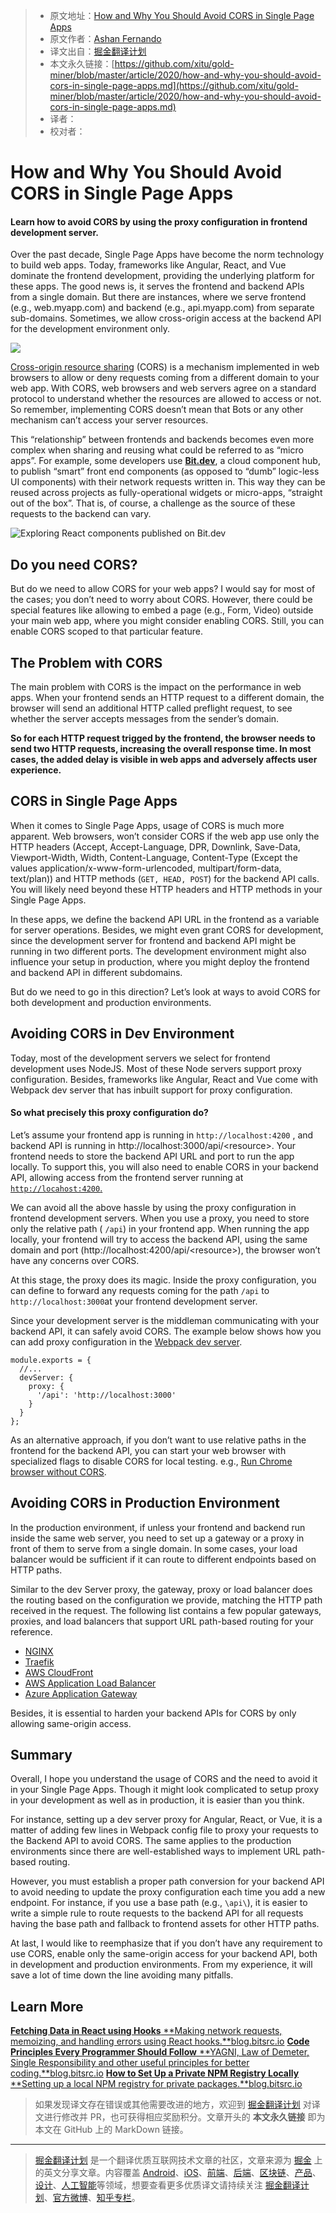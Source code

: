 > * 原文地址：[How and Why You Should Avoid CORS in Single Page Apps](https://blog.bitsrc.io/how-and-why-you-should-avoid-cors-in-single-page-apps-db25452ad2f8)
> * 原文作者：[Ashan Fernando](https://medium.com/@ashan.fernando)
> * 译文出自：[掘金翻译计划](https://github.com/xitu/gold-miner)
> * 本文永久链接：[https://github.com/xitu/gold-miner/blob/master/article/2020/how-and-why-you-should-avoid-cors-in-single-page-apps.md](https://github.com/xitu/gold-miner/blob/master/article/2020/how-and-why-you-should-avoid-cors-in-single-page-apps.md)
> * 译者：
> * 校对者：

# How and Why You Should Avoid CORS in Single Page Apps

#### Learn how to avoid CORS by using the proxy configuration in frontend development server.

Over the past decade, Single Page Apps have become the norm technology to build web apps. Today, frameworks like Angular, React, and Vue dominate the frontend development, providing the underlying platform for these apps. The good news is, it serves the frontend and backend APIs from a single domain. But there are instances, where we serve frontend (e.g., web.myapp.com) and backend (e.g., api.myapp.com) from separate sub-domains. Sometimes, we allow cross-origin access at the backend API for the development environment only.

![](https://cdn-images-1.medium.com/max/12500/1*TKYFiZnIhfHi_PAFcG0geg.jpeg)

[Cross-origin resource sharing](https://en.wikipedia.org/wiki/Cross-origin_resource_sharing) (CORS) is a mechanism implemented in web browsers to allow or deny requests coming from a different domain to your web app. With CORS, web browsers and web servers agree on a standard protocol to understand whether the resources are allowed to access or not. So remember, implementing CORS doesn’t mean that Bots or any other mechanism can’t access your server resources.

This “relationship” between frontends and backends becomes even more complex when sharing and reusing what could be referred to as “micro apps”. For example, some developers use [**Bit.dev**](https://bit.dev), a cloud component hub, to publish “smart” front end components (as opposed to “dumb” logic-less UI components) with their network requests written in. This way they can be reused across projects as fully-operational widgets or micro-apps, “straight out of the box”. That is, of course, a challenge as the source of these requests to the backend can vary.

![Exploring React components published on [Bit.dev](https://bit.dev)](https://cdn-images-1.medium.com/max/2000/1*Nj2EzGOskF51B5AKuR-szw.gif)

## Do you need CORS?

But do we need to allow CORS for your web apps? I would say for most of the cases; you don’t need to worry about CORS. However, there could be special features like allowing to embed a page (e.g., Form, Video) outside your main web app, where you might consider enabling CORS. Still, you can enable CORS scoped to that particular feature.

## The Problem with CORS

The main problem with CORS is the impact on the performance in web apps. When your frontend sends an HTTP request to a different domain, the browser will send an additional HTTP called preflight request, to see whether the server accepts messages from the sender’s domain.

**So for each HTTP request trigged by the frontend, the browser needs to send two HTTP requests, increasing the overall response time. In most cases, the added delay is visible in web apps and adversely affects user experience.**

## CORS in Single Page Apps

When it comes to Single Page Apps, usage of CORS is much more apparent. Web browsers, won’t consider CORS if the web app use only the HTTP headers (Accept, Accept-Language, DPR, Downlink, Save-Data, Viewport-Width, Width, Content-Language, Content-Type (Except the values application/x-www-form-urlencoded, multipart/form-data, text/plan)) and HTTP methods (`GET, HEAD, POST`) for the backend API calls. You will likely need beyond these HTTP headers and HTTP methods in your Single Page Apps.

In these apps, we define the backend API URL in the frontend as a variable for server operations. Besides, we might even grant CORS for development, since the development server for frontend and backend API might be running in two different ports. The development environment might also influence your setup in production, where you might deploy the frontend and backend API in different subdomains.

But do we need to go in this direction? Let’s look at ways to avoid CORS for both development and production environments.

## Avoiding CORS in Dev Environment

Today, most of the development servers we select for frontend development uses NodeJS. Most of these Node servers support proxy configuration. Besides, frameworks like Angular, React and Vue come with Webpack dev server that has inbuilt support for proxy configuration.

#### So what precisely this proxy configuration do?

Let’s assume your frontend app is running in `http://localhost:4200` , and backend API is running in http://localhost:3000/api/\<resource>. Your frontend needs to store the backend API URL and port to run the app locally. To support this, you will also need to enable CORS in your backend API, allowing access from the frontend server running at [`http://locahost:4200`.](http://locahost:4200.)

We can avoid all the above hassle by using the proxy configuration in frontend development servers. When you use a proxy, you need to store only the relative path ( `/api`) in your frontend app. When running the app locally, your frontend will try to access the backend API, using the same domain and port (http://localhost:4200/api/\<resource>), the browser won’t have any concerns over CORS.

At this stage, the proxy does its magic. Inside the proxy configuration, you can define to forward any requests coming for the path `/api` to `http://localhost:3000`at your frontend development server.

Since your development server is the middleman communicating with your backend API, it can safely avoid CORS. The example below shows how you can add proxy configuration in the [Webpack dev server](https://webpack.js.org/configuration/dev-server/#devserverproxy).

```
module.exports = {
  //...
  devServer: {
    proxy: {
      '/api': 'http://localhost:3000'
    }
  }
};
```

As an alternative approach, if you don’t want to use relative paths in the frontend for the backend API, you can start your web browser with specialized flags to disable CORS for local testing. e.g., [Run Chrome browser without CORS](https://alfilatov.com/posts/run-chrome-without-cors/).

## Avoiding CORS in Production Environment

In the production environment, if unless your frontend and backend run inside the same web server, you need to set up a gateway or a proxy in front of them to serve from a single domain. In some cases, your load balancer would be sufficient if it can route to different endpoints based on HTTP paths.

Similar to the dev Server proxy, the gateway, proxy or load balancer does the routing based on the configuration we provide, matching the HTTP path received in the request. The following list contains a few popular gateways, proxies, and load balancers that support URL path-based routing for your reference.

* [NGINX](https://www.nginx.com/)
* [Traefik](https://containo.us/traefik/)
* [AWS CloudFront](https://aws.amazon.com/cloudfront/)
* [AWS Application Load Balancer](https://docs.aws.amazon.com/elasticloadbalancing/latest/application/introduction.html)
* [Azure Application Gateway](https://docs.microsoft.com/en-us/azure/application-gateway/overview)

Besides, it is essential to harden your backend APIs for CORS by only allowing same-origin access.

## Summary

Overall, I hope you understand the usage of CORS and the need to avoid it in your Single Page Apps. Though it might look complicated to setup proxy in your development as well as in production, it is easier than you think.

For instance, setting up a dev server proxy for Angular, React, or Vue, it is a matter of adding few lines in Webpack config file to proxy your requests to the Backend API to avoid CORS. The same applies to the production environments since there are well-established ways to implement URL path-based routing.

However, you must establish a proper path conversion for your backend API to avoid needing to update the proxy configuration each time you add a new endpoint. For instance, if you use a base path (e.g., `\api\`), it is easier to write a simple rule to route requests to the backend API for all requests having the base path and fallback to frontend assets for other HTTP paths.

At last, I would like to reemphasize that if you don’t have any requirement to use CORS, enable only the same-origin access for your backend API, both in development and production environments. From my experience, it will save a lot of time down the line avoiding many pitfalls.

## Learn More
[**Fetching Data in React using Hooks**
**Making network requests, memoizing, and handling errors using React hooks.**blog.bitsrc.io](https://blog.bitsrc.io/fetching-data-in-react-using-hooks-c6fdd71cb24a)
[**Code Principles Every Programmer Should Follow**
**YAGNI, Law of Demeter, Single Responsibility and other useful principles for better coding.**blog.bitsrc.io](https://blog.bitsrc.io/code-principles-every-programmer-should-follow-e01bfe976daf)
[**How to Set Up a Private NPM Registry Locally**
**Setting up a local NPM registry for private packages.**blog.bitsrc.io](https://blog.bitsrc.io/how-to-set-up-a-private-npm-registry-locally-1065e6790796)

> 如果发现译文存在错误或其他需要改进的地方，欢迎到 [掘金翻译计划](https://github.com/xitu/gold-miner) 对译文进行修改并 PR，也可获得相应奖励积分。文章开头的 **本文永久链接** 即为本文在 GitHub 上的 MarkDown 链接。

---

> [掘金翻译计划](https://github.com/xitu/gold-miner) 是一个翻译优质互联网技术文章的社区，文章来源为 [掘金](https://juejin.im) 上的英文分享文章。内容覆盖 [Android](https://github.com/xitu/gold-miner#android)、[iOS](https://github.com/xitu/gold-miner#ios)、[前端](https://github.com/xitu/gold-miner#前端)、[后端](https://github.com/xitu/gold-miner#后端)、[区块链](https://github.com/xitu/gold-miner#区块链)、[产品](https://github.com/xitu/gold-miner#产品)、[设计](https://github.com/xitu/gold-miner#设计)、[人工智能](https://github.com/xitu/gold-miner#人工智能)等领域，想要查看更多优质译文请持续关注 [掘金翻译计划](https://github.com/xitu/gold-miner)、[官方微博](http://weibo.com/juejinfanyi)、[知乎专栏](https://zhuanlan.zhihu.com/juejinfanyi)。
